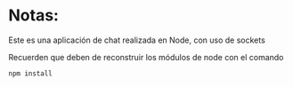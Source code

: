 # Notas:

Este es una aplicación de chat realizada en Node, con uso de sockets 

Recuerden que deben de reconstruir los módulos de node con el comando

```
npm install
```